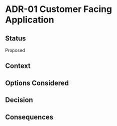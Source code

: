 # ADR-01 Customer Facing Application

## Status
Proposed

## Context


## Options Considered


## Decision

## Consequences

